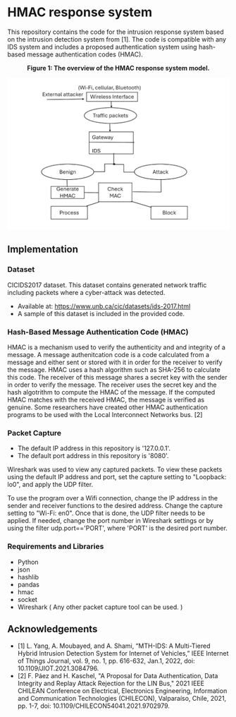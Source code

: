 # HMAC response system

This repository contains the code for the intrusion response system based on the intrusion 
detection system from [1]. The code is compatible with any IDS system and includes a proposed
authentication system using hash-based message authentication codes (HMAC).

**<p align="center">Figure 1: The overview of the HMAC response system model.</p>**
<p align="center">
<img src="https://github.com/eerikatt/cs4371project/blob/main/figure1.jpeg" width="700" />
</p>

## Implementation 
### Dataset
CICIDS2017 dataset. This dataset contains generated network traffic including packets where a cyber-attack was detected.
* Available at: https://www.unb.ca/cic/datasets/ids-2017.html
* A sample of this dataset is included in the provided code.

### Hash-Based Message Authentication Code (HMAC)
HMAC is a mechanism used to verify the authenticity and and integrity of a message. A message authenitcation code is a code calculated from a message and either sent or stored with it in order for the receiver to verify the message. HMAC uses a hash algorithm such as SHA-256 to calculate this code. The receiver of this message shares a secret key with the sender in order to verify the message. The receiver uses the secret key and the hash algotrithm to compute the HMAC of the message. If the computed HMAC matches with the received HMAC, the message is verified as genuine. Some researchers have created other HMAC authentication programs to be used with the Local Interconnect Networks bus. [2]

### Packet Capture
* The default IP address in this repository is '127.0.0.1'.
* The default port address in this repository is '8080'.

Wireshark was used to view any captured packets. To view these packets using the default IP address and port,
set the capture setting to "Loopback: lo0", and apply the UDP filter.

To use the program over a Wifi connection, change the IP address in the sender and receiver functions to the desired address.
Change the capture setting to "Wi-Fi: en0". Once that is done, the UDP filter needs to be applied. If needed, change the 
port number in Wireshark settings or by using the filter udp.port=='PORT', where 'PORT' is the desired port number.



### Requirements and Libraries
* Python
* json
* hashlib
* pandas
* hmac
* socket
* Wireshark ( Any other packet capture tool can be used. )


## Acknowledgements
* [1] L. Yang, A. Moubayed, and A. Shami, “MTH-IDS: A Multi-Tiered Hybrid Intrusion Detection System for Internet of Vehicles,” 
IEEE Internet of Things Journal, vol. 9, no. 1, pp. 616-632, Jan.1, 2022, doi: 10.1109/JIOT.2021.3084796.
* [2] F. Páez and H. Kaschel, "A Proposal for Data Authentication, Data Integrity and Replay Attack Rejection for the LIN Bus," 2021 IEEE CHILEAN Conference on Electrical, Electronics Engineering, Information and Communication Technologies (CHILECON), Valparaíso, Chile, 2021, pp. 1-7, doi: 10.1109/CHILECON54041.2021.9702979.

